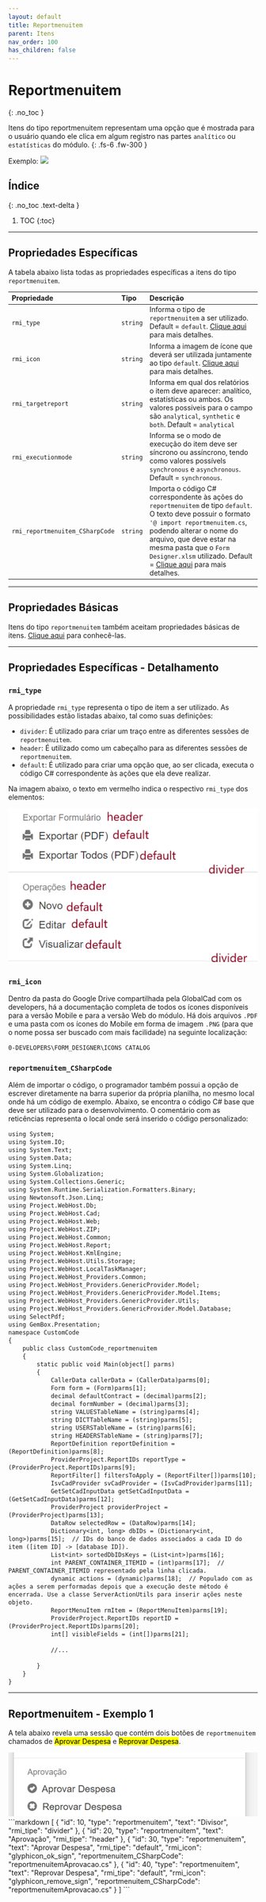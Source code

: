 ```yaml
---
layout: default
title: Reportmenuitem
parent: Itens
nav_order: 100
has_children: false
---
```

# Reportmenuitem
{: .no_toc }


Itens do tipo reportmenuitem representam uma opção que é mostrada para o usuário quando ele clica em algum registro nas partes `analítico` ou `estatísticas` do módulo.
{: .fs-6 .fw-300 }

<div class="code-example" markdown="1">

Exemplo: <img src="../img/reportmenuitem_exemplo.PNG">

</div>

## Índice
{: .no_toc .text-delta }

1. TOC
{:toc}

---


## Propriedades Específicas

A tabela abaixo lista todas as propriedades específicas a itens do tipo `reportmenuitem`.

| Propriedade           | Tipo      | Descrição                                                        |
|:----------------------|:----------|:-----------------------------------------------------------------|
| `rmi_type`                | `string`  |Informa o tipo de `reportmenuitem` a ser utilizado. Default = `default`.  [Clique aqui](#rmi_type) para mais detalhes.
| `rmi_icon`                | `string`  |Informa a imagem de ícone que deverá ser utilizada juntamente ao tipo `default`. [Clique aqui](#rmi_icon) para mais detalhes.
| `rmi_targetreport`          | `string`    |Informa em qual dos relatórios o item deve aparecer: analítico, estatísticas ou ambos. Os valores possíveis para o campo são `analytical`, `synthetic` e `both`. Default = `analytical`
| `rmi_executionmode` | `string`    |Informa se o modo de execução do item deve ser síncrono ou assíncrono, tendo como valores possívels `synchronous` e `asynchronous`. Default = `synchronous`.
| `rmi_reportmenuitem_CSharpCode` | `string`    |Importa o código C# correspondente às ações do `reportmenuitem` de tipo `default`. O texto deve possuir o formato `'@ import reportmenuitem.cs`, podendo alterar o nome do arquivo, que deve estar na mesma pasta que o `Form Designer.xlsm` utilizado. Default = [Clique aqui](#reportmenuitem_csharpcode) para mais detalhes.

---

## Propriedades Básicas

Itens do tipo `reportmenuitem` também aceitam propriedades básicas de itens. [Clique aqui](basicproperties.md) para conhecê-las.

---

## Propriedades Específicas - Detalhamento

### `rmi_type`

A propriedade `rmi_type` representa o tipo de item a ser utilizado. As possibilidades estão listadas abaixo, tal como suas definições:

- `divider`: É utilizado para criar um traço entre as diferentes sessões de `reportmenuitem`.
- `header`: É utilizado como um cabeçalho para as diferentes sessões de `reportmenuitem`.
- `default`: É utilizado para criar uma opção que, ao ser clicada, executa o código C# correspondente às ações que ela deve realizar.

Na imagem abaixo, o texto em vermelho indica o respectivo `rmi_type` dos elementos:

<div class="code-example" markdown="1">
  <img src="../img/reportmenuitem_detalhamento.PNG">
</div>


### `rmi_icon`

Dentro da pasta do Google Drive compartilhada pela GlobalCad com os developers, há a documentação completa de todos os ícones disponíveis para a versão Mobile e para a versão Web do módulo. Há dois arquivos `.PDF` e uma pasta com os ícones do Mobile em forma de imagem `.PNG` (para que o nome possa ser buscado com mais facilidade) na seguinte localização:

```
0-DEVELOPERS\FORM_DESIGNER\ICONS CATALOG
```

### `reportmenuitem_CSharpCode`

Além de importar o código, o programador também possui a opção de escrever diretamente na barra superior da própria planilha, no mesmo local onde há um código de exemplo. Abaixo, se encontra o código C# base que deve ser utilizado para o desenvolvimento. O comentário com as reticências representa o local onde será inserido o código personalizado:

```
using System;
using System.IO;
using System.Text;
using System.Data;
using System.Linq;
using System.Globalization;
using System.Collections.Generic;
using System.Runtime.Serialization.Formatters.Binary;
using Newtonsoft.Json.Linq;
using Project.WebHost.Db;
using Project.WebHost.Cad;
using Project.WebHost.Web;
using Project.WebHost.ZIP;
using Project.WebHost.Common;
using Project.WebHost.Report;
using Project.WebHost.KmlEngine;
using Project.WebHost.Utils.Storage;
using Project.WebHost.LocalTaskManager;
using Project.WebHost_Providers.Common;
using Project.WebHost_Providers.GenericProvider.Model;
using Project.WebHost_Providers.GenericProvider.Model.Items;
using Project.WebHost_Providers.GenericProvider.Utils;
using Project.WebHost_Providers.GenericProvider.Model.Database;
using SelectPdf;
using GemBox.Presentation;
namespace CustomCode
{
    public class CustomCode_reportmenuitem
    {
        static public void Main(object[] parms)
        {
            CallerData callerData = (CallerData)parms[0];
            Form form = (Form)parms[1];
            decimal defaultContract = (decimal)parms[2];
            decimal formNumber = (decimal)parms[3];
            string VALUESTableName = (string)parms[4];
            string DICTTableName = (string)parms[5];
            string USERSTableName = (string)parms[6];
            string HEADERSTableName = (string)parms[7];
            ReportDefinition reportDefinition = (ReportDefinition)parms[8];
            ProviderProject.ReportIDs reportType = (ProviderProject.ReportIDs)parms[9];
            ReportFilter[] filtersToApply = (ReportFilter[])parms[10];
            IsvCadProvider svCadProvider = (IsvCadProvider)parms[11];
            GetSetCadInputData getSetCadInputData = (GetSetCadInputData)parms[12];
            ProviderProject providerProject = (ProviderProject)parms[13];
            DataRow selectedRow = (DataRow)parms[14];
            Dictionary<int, long> dbIDs = (Dictionary<int, long>)parms[15];  // IDs do banco de dados associados a cada ID do item ([item ID] -> [database ID]).
            List<int> sortedDbIDsKeys = (List<int>)parms[16];
            int PARENT_CONTAINER_ITEMID = (int)parms[17];  // PARENT_CONTAINER_ITEMID representado pela linha clicada.
            dynamic actions = (dynamic)parms[18];  // Populado com as ações a serem performadas depois que a execução deste método é encerrada. Use a classe ServerActionUtils para inserir ações neste objeto.
            ReportMenuItem rmItem = (ReportMenuItem)parms[19];
            ProviderProject.ReportIDs reportID = (ProviderProject.ReportIDs)parms[20];
            int[] visibleFields = (int[])parms[21];
            
            //...
            
        }
    }
}

```

---

## Reportmenuitem - Exemplo 1

A tela abaixo revela uma sessão que contém dois botões de `reportmenuitem` chamados de <mark>Aprovar Despesa</mark> e <mark>Reprovar Despesa</mark>.

<div class="code-example" markdown="1">

<img src="../img/reportmenuitem_exemplo1.PNG">

</div>
```markdown
[
  {
    "id": 10,
    "type": "reportmenuitem",
    "text": "Divisor",
    "rmi_tipe": "divider"
  },
  {
    "id": 20,
    "type": "reportmenuitem",
    "text": "Aprovação",
    "rmi_tipe": "header"
  },
  {
    "id": 30,
    "type": "reportmenuitem",
    "text": "Aprovar Despesa",
    "rmi_tipe": "default",
    "rmi_icon": "glyphicon_ok_sign",
    "reportmenuitem_CSharpCode": "reportmenuitemAprovacao.cs"
  },
  {
    "id": 40,
    "type": "reportmenuitem",
    "text": "Reprovar Despesa",
    "rmi_tipe": "default",
    "rmi_icon": "glyphicon_remove_sign",
    "reportmenuitem_CSharpCode": "reportmenuitemAprovacao.cs"
  }
]
```
